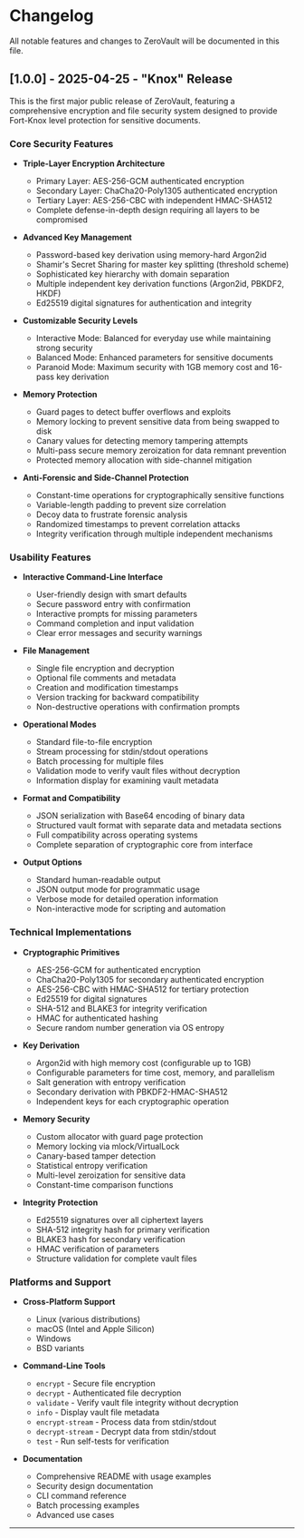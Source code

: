# Changelog

All notable features and changes to ZeroVault will be documented in this file.

## [1.0.0] - 2025-04-25 - "Knox" Release

This is the first major public release of ZeroVault, featuring a comprehensive encryption and file security system designed to provide Fort-Knox level protection for sensitive documents.

### Core Security Features

- **Triple-Layer Encryption Architecture**
  - Primary Layer: AES-256-GCM authenticated encryption
  - Secondary Layer: ChaCha20-Poly1305 authenticated encryption 
  - Tertiary Layer: AES-256-CBC with independent HMAC-SHA512
  - Complete defense-in-depth design requiring all layers to be compromised

- **Advanced Key Management**
  - Password-based key derivation using memory-hard Argon2id
  - Shamir's Secret Sharing for master key splitting (threshold scheme)
  - Sophisticated key hierarchy with domain separation
  - Multiple independent key derivation functions (Argon2id, PBKDF2, HKDF)
  - Ed25519 digital signatures for authentication and integrity

- **Customizable Security Levels**
  - Interactive Mode: Balanced for everyday use while maintaining strong security
  - Balanced Mode: Enhanced parameters for sensitive documents
  - Paranoid Mode: Maximum security with 1GB memory cost and 16-pass key derivation

- **Memory Protection**
  - Guard pages to detect buffer overflows and exploits
  - Memory locking to prevent sensitive data from being swapped to disk
  - Canary values for detecting memory tampering attempts
  - Multi-pass secure memory zeroization for data remnant prevention
  - Protected memory allocation with side-channel mitigation

- **Anti-Forensic and Side-Channel Protection**
  - Constant-time operations for cryptographically sensitive functions
  - Variable-length padding to prevent size correlation
  - Decoy data to frustrate forensic analysis
  - Randomized timestamps to prevent correlation attacks
  - Integrity verification through multiple independent mechanisms

### Usability Features

- **Interactive Command-Line Interface**
  - User-friendly design with smart defaults
  - Secure password entry with confirmation
  - Interactive prompts for missing parameters
  - Command completion and input validation
  - Clear error messages and security warnings

- **File Management**
  - Single file encryption and decryption
  - Optional file comments and metadata
  - Creation and modification timestamps
  - Version tracking for backward compatibility
  - Non-destructive operations with confirmation prompts

- **Operational Modes**
  - Standard file-to-file encryption
  - Stream processing for stdin/stdout operations
  - Batch processing for multiple files
  - Validation mode to verify vault files without decryption
  - Information display for examining vault metadata

- **Format and Compatibility**
  - JSON serialization with Base64 encoding of binary data
  - Structured vault format with separate data and metadata sections
  - Full compatibility across operating systems
  - Complete separation of cryptographic core from interface

- **Output Options**
  - Standard human-readable output
  - JSON output mode for programmatic usage
  - Verbose mode for detailed operation information
  - Non-interactive mode for scripting and automation

### Technical Implementations

- **Cryptographic Primitives**
  - AES-256-GCM for authenticated encryption
  - ChaCha20-Poly1305 for secondary authenticated encryption
  - AES-256-CBC with HMAC-SHA512 for tertiary protection
  - Ed25519 for digital signatures
  - SHA-512 and BLAKE3 for integrity verification
  - HMAC for authenticated hashing
  - Secure random number generation via OS entropy

- **Key Derivation**
  - Argon2id with high memory cost (configurable up to 1GB)
  - Configurable parameters for time cost, memory, and parallelism
  - Salt generation with entropy verification
  - Secondary derivation with PBKDF2-HMAC-SHA512
  - Independent keys for each cryptographic operation
  
- **Memory Security**
  - Custom allocator with guard page protection
  - Memory locking via mlock/VirtualLock
  - Canary-based tamper detection
  - Statistical entropy verification
  - Multi-level zeroization for sensitive data
  - Constant-time comparison functions

- **Integrity Protection**
  - Ed25519 signatures over all ciphertext layers
  - SHA-512 integrity hash for primary verification
  - BLAKE3 hash for secondary verification
  - HMAC verification of parameters
  - Structure validation for complete vault files

### Platforms and Support

- **Cross-Platform Support**
  - Linux (various distributions)
  - macOS (Intel and Apple Silicon)
  - Windows
  - BSD variants

- **Command-Line Tools**
  - `encrypt` - Secure file encryption
  - `decrypt` - Authenticated file decryption
  - `validate` - Verify vault file integrity without decryption
  - `info` - Display vault file metadata
  - `encrypt-stream` - Process data from stdin/stdout
  - `decrypt-stream` - Decrypt data from stdin/stdout
  - `test` - Run self-tests for verification

- **Documentation**
  - Comprehensive README with usage examples
  - Security design documentation
  - CLI command reference
  - Batch processing examples
  - Advanced use cases

---